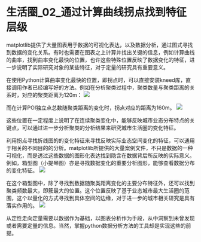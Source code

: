 # 生活圈_02_通过计算曲线拐点找到特征层级
matplotlib提供了大量图表用于数据的可视化表达，以及数据分析，通过图式寻找到数据的变化关系。有时也需要在图表之上计算并找出关键的信息，例如计算曲线的曲率，找到曲率变化最快的位置，也许这些特殊位置反映了数据变化的特征，进一步说明了实际研究对象的某些特征，对于定量的研究具有重要意义。

在使用Python计算曲率变化最快的位置，即拐点时，可以直接安装kneed库，直接调用作者已经编写好的方法。例如在分析聚类过程中，聚类数量与聚类距离的关系时，对应的聚类距离为120m：
![](https://github.com/richieBao/python-urbanPlanning/blob/master/images/clusterSum.png)

而在计算POI独立点总数随聚类距离的变化时，拐点对应的距离为160m。
![](https://github.com/richieBao/python-urbanPlanning/blob/master/images/poi_results_S.jpg)

这些位置在一定程度上说明了在连续聚类变化中，能够反映城市业态分布特点的关键点，可以通过进一步分析聚类的分析结果来研究城市生活圈的变化特征。

利用拐点寻找折线图的的变化特征来寻找反映实际业态空间变化的特征，可以通用于相关的不同目的的分析。matplotlib所提供的大量案例文件，不只是数据的一种可视化，而是透过这些数据的图形化表达找到隐含在数据背后所反映的实际意义。例如，箱型图（小提琴图）亦是寻找数据变化的重要分析图形，能够查看数据分布的变化特征。
![](https://github.com/richieBao/python-urbanPlanning/blob/master/images/boxPLotClustering_1.png)

在这个箱型图中，除了寻找到数据随聚类距离变化的主要分布特征外，还可以找到聚类频数最大，即簇最大的位置。这个位置反映了基于业态城市最大生活圈的范围，这个以量化的方式寻找到具体空间的边缘，对于进一步的城市相关研究是具有落实作用的。
![](https://github.com/richieBao/python-urbanPlanning/blob/master/images/coreBoundaryOrderB_s.jpg)

从定性走向定量需要以数据作为基础，以图表分析作为手段，从中洞察到未曾发现或者需要定量的信息。当然，掌握python数据分析方法的工具却是实现这些的前提。
